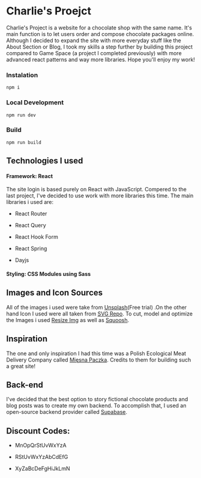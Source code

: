 # Charlie's Proejct

Charlie's Project is a website for a chocolate shop with the same name. It's main function is to let users order and compose chocolate packages online. Although I decided to expand the site with more everyday stuff like the About Section or Blog, I took my skills a step further by building this project compared to Game Space (a project I completed previously) with more advanced react patterns and way more libraries. Hope you'll enjoy my work!

### Instalation

```
npm i
```

### Local Development

```
npm run dev
```

### Build

```
npm run build
```

## Technologies I used

#### Framework: React

The site login is based purely on React with JavaScript. Compered to the last project, I've decided to use work with more libraries this time. The main libraries i used are:

- React Router

- React Query

- React Hook Form

- React Spring

- Dayjs

#### Styling: CSS Modules using Sass

## Images and Icon Sources

All of the images i used were take from [Unsplash](https://unsplash.com/)(Free trial) .On the other hand Icon I used were all taken from [SVG Repo](https://www.svgrepo.com/). To cut, model and optimize the Images i used [Resize Img](https://www.iloveimg.com/resize-image) as well as [Squoosh](https://squoosh.app/).

## Inspiration

The one and only inspiration I had this time was a Polish Ecological Meat Delivery Company called [Mięsna Paczka](https://miesnapaczka.pl/). Credits to them for building such a great site!

## Back-end

I've decided that the best option to story fictional chocolate products and blog posts was to create my own backend. To accomplish that, I used an open-source backend provider called [Supabase](https://supabase.com/).

## Discount Codes:

- MnOpQrStUvWxYzA

- RStUvWxYzAbCdEfG

- XyZaBcDeFgHiJkLmN
